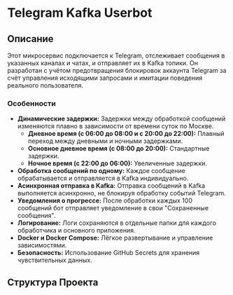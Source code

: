 # Telegram Kafka Userbot

## Описание

Этот микросервис подключается к Telegram, отслеживает сообщения в указанных каналах и чатах, и отправляет их в Kafka топики. Он разработан с учётом предотвращения блокировок аккаунта Telegram за счёт управления исходящими запросами и имитации поведения реального пользователя.

### Особенности

- **Динамические задержки:** Задержки между обработкой сообщений изменяются плавно в зависимости от времени суток по Москве.
  - **Дневное время (с 06:00 до 08:00 и с 20:00 до 22:00):** Плавный переход между дневными и ночными задержками.
  - **Основное дневное время (с 08:00 до 20:00):** Стандартные задержки.
  - **Ночное время (с 22:00 до 06:00):** Увеличенные задержки.
- **Обработка сообщений по одному:** Каждое сообщение обрабатывается и отправляется в Kafka индивидуально.
- **Асинхронная отправка в Kafka:** Отправка сообщений в Kafka выполняется асинхронно, не блокируя обработку событий Telegram.
- **Уведомления о прогрессе:** После обработки каждых 100 сообщений бот отправляет уведомление в свои "Сохраненные сообщения".
- **Логирование:** Логи сохраняются в отдельные папки для каждого обработчика и основного приложения.
- **Docker и Docker Compose:** Лёгкое развертывание и управление зависимостями.
- **Безопасность:** Использование GitHub Secrets для хранения чувствительных данных.

## Структура Проекта

